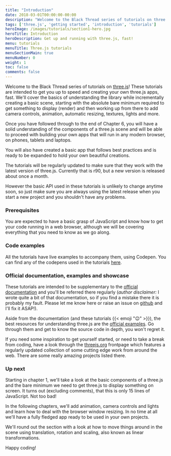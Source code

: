 ```yaml
---
title: "Introduction"
date: 2018-03-01T00:00:00-00:00
description: "Welcome to the Black Thread series of tutorials on three.js! Here we'll focus on getting to know all the amazing features that make this beautiful library so great to work with."
tags: ['three.js', 'getting started', 'introduction', 'tutorials']
heroImage: /images/tutorials/section1-hero.jpg
heroTitle: Introduction
heroDescription: Get up and running with three.js, fast!
menu: tutorials
menuTitle: Three.js tutorials
menuSectionMain: true
menuNumber: 0
weight: 1
toc: false
comments: false
---
```

Welcome to the Black Thread series of tutorials on [three.js](https://threejs.org/)! These tutorials are intended to get you up to speed and creating your own three.js apps, fast. We'll cover the basics of understanding the library while incrementally creating a basic scene, starting with the absolute bare minimum required to get something to display (render) and then working up from there to add camera controls, animation, automatic resizing, textures, lights and more.

Once you have followed through to the end of Chapter 6, you will have a solid understanding of the components of a three.js scene and will be able to proceed with building your own apps that will run in any modern browser, on phones, tablets and laptops.

You will also have created a basic app that follows best practices and is ready to be expanded to hold your own beautiful creations.

The tutorials will be regularly updated to make sure that they work with the latest version of three.js. Currently that is r90, but a new version is released about once a month.

However the basic API used in these tutorials is unlikely to change anytime soon, so just make sure you are always using the latest release when you start a new project and you shouldn't have any problems.

### Prerequisites

You are expected to have a basic grasp of JavaScript and know how to get your code running in a web browser, although we will be covering everything that you need to know as we go along.

### Code examples

All the tutorials have live examples to accompany them, using Codepen. You can find any of the codepens used in the tutorials [here](https://codepen.io/collection/DKNVdO/).

### Official documentation, examples and showcase

These tutorials are intended to be supplementary to the [official documentation](https://threejs.org/docs/) and you'll be referred there regularly (*author disclaimer:* I wrote quite a bit of that documentation, so if you find a mistake there it is probably my fault. Please let me know here or raise an issue on [github](https://github.com/mrdoob/three.js/issues/) and I'll fix it ASAP!).

Aside from the documentation (and these tutorials {{< emoji ":wink:" >}}), the best resources for understanding three.js are the [official examples](https://threejs.org/examples/). Go through them and get to know the source code in depth, you won't regret it.

If you need some inspiration to get yourself started, or need to take a break from coding, have a look through the [threejs.org](https://threejs.org/) frontpage which features a regularly updated collection of some cutting edge work from around the web. There are some really amazing projects listed there.

### Up next

Starting in chapter 1, we'll take a look at the basic components of a three.js and the bare minimum we need to get three.js to display something on screen. It turns out (excluding comments), that this is only 15 lines of JavaScript. Not too bad!

In the following chapters, we'll add animation, camera controls and lights and learn how to deal with the browser window resizing. In no time at all we'll have a fully fledged app ready to be used in your own projects.

We'll round out the section with a look at how to move things around in the scene using translation, rotation and scaling, also known as linear transformations.

Happy coding!
